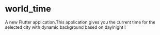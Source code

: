 # world_time

A new Flutter application.This application gives you the current time for the selected city with dynamic background based on day/night !





